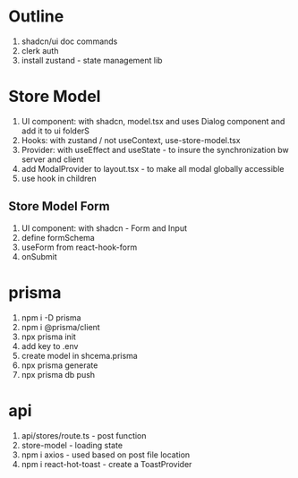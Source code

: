 # Outline

1. shadcn/ui doc commands
2. clerk auth 
3. install zustand - state management lib


# Store Model

1. UI component: with shadcn, model.tsx and uses Dialog component and add it to ui folderS
2. Hooks: with zustand / not useContext,  use-store-model.tsx
3. Provider: with useEffect and useState - to insure the synchronization bw server and client
4. add  ModalProvider to layout.tsx - to make all modal globally accessible
5. use hook in children

## Store Model Form

1. UI component: with shadcn - Form and Input
2. define formSchema
3. useForm from react-hook-form
4. onSubmit

# prisma

1. npm i -D prisma
2. npm i @prisma/client
3. npx prisma init
4. add key to .env
5. create model in shcema.prisma
6. npx prisma generate
7. npx prisma db push

# api

1. api/stores/route.ts - post function
2. store-model - loading state
3. npm i axios - used based on post file location
4. npm i react-hot-toast - create a ToastProvider

